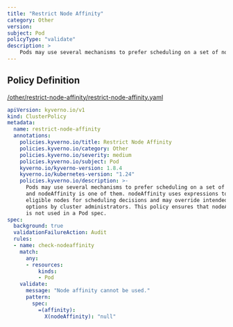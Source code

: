 ```yaml
---
title: "Restrict Node Affinity"
category: Other
version: 
subject: Pod
policyType: "validate"
description: >
    Pods may use several mechanisms to prefer scheduling on a set of nodes, and nodeAffinity is one of them. nodeAffinity uses expressions to select eligible nodes for scheduling decisions and may override intended placement options by cluster administrators. This policy ensures that nodeAffinity is not used in a Pod spec.
---
```


## Policy Definition
<a href="https://github.com/kyverno/policies/raw/main//other/restrict-node-affinity/restrict-node-affinity.yaml" target="-blank">/other/restrict-node-affinity/restrict-node-affinity.yaml</a>

```yaml
apiVersion: kyverno.io/v1
kind: ClusterPolicy
metadata:
  name: restrict-node-affinity
  annotations:
    policies.kyverno.io/title: Restrict Node Affinity
    policies.kyverno.io/category: Other
    policies.kyverno.io/severity: medium
    policies.kyverno.io/subject: Pod
    kyverno.io/kyverno-version: 1.8.4
    kyverno.io/kubernetes-version: "1.24"
    policies.kyverno.io/description: >-
      Pods may use several mechanisms to prefer scheduling on a set of nodes,
      and nodeAffinity is one of them. nodeAffinity uses expressions to select
      eligible nodes for scheduling decisions and may override intended placement
      options by cluster administrators. This policy ensures that nodeAffinity
      is not used in a Pod spec.
spec:
  background: true
  validationFailureAction: Audit
  rules:
  - name: check-nodeaffinity
    match:
      any:
      - resources:
          kinds:
          - Pod
    validate:
      message: "Node affinity cannot be used."
      pattern:
        spec:
          =(affinity):
            X(nodeAffinity): "null"
```
